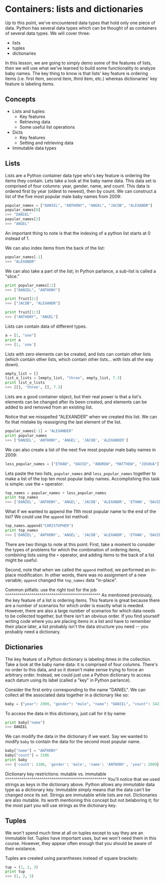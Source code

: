 Containers: lists and dictionaries
==================================
Up to this point, we've encountered data types that hold only one piece of data. Python has several data types which can be thought of as containers of several data types. We will cover three:

* lists
* tuples
* dictionaries

In this lesson, we are going to simply demo some of the features of lists, then we will use what we've learned to build some functionality to analyze baby names. The key thing to know is that lists' key feature is ordering items (i.e. first item, second item, third item, etc.) whereas dictionaries' key feature is labeling items.


Concepts
--------
* Lists and tuples:
    * Key features
    * Retrieving data
    * Some useful list operations
* Dicts
    * Key features
    * Setting and retrieving data
* Immutable data types


Lists
-----
Lists are a Python container data type who's key feature is ordering the items they contain. Lets take a look at the baby name data. This data set is comprised of four columns: year, gender, name, and count. This data is ordered first by year (oldest to newest), then by count. We can construct a list of the five most popular male baby names from 2009:

```python
popular_names = ["DANIEL", "ANTHONY", "ANGEL", "JACOB", "ALEXANDR"]
popular_names[0]
>>> "DANIEL"
popular_names[2]
>>> "ANGEL"
```

An important thing to note is that the indexing of a python list starts at 0 instead of 1.

We can also index items from the back of the list:

```python
popular_names[-1]
>>> "ALEXANDR"
```

We can also take a part of the list; in Python parlance, a sub-list is called a "slice."

```python
print popular_names[:2]
>>> ["DANIEL", "ANTHONY"]

print fruit[2:]
>>> ["JACOB", "ALEXANDR"]

print fruit[1:3]
>>> ["ANTHONY", "ANGEL"]
```

Lists can contain data of different types.

```python
a = [1, "one"]
print a
>>> [1, 'one']
```

Lists with zero elements can be created, and lists can contain other lists (which contain other lists, which contain other lists... with lists all the way down).

```python
empty_list = []
list_o_lists = [empty_list, "three", empty_list, 7.3]
print list_o_lists
>>> [[], 'three', [], 7.3]
```

Lists are a good container object, but their real power is that a list's elements can be changed after its been created, and elements can be added to and removed from an existing list.

Notice that we misspelled "ALEXANDER" when we created this list. We can fix that mistake by reassigning the last element of the list.

```python
popular_names[-1] = "ALEXANDER"
print popular_names
>>> ['DANIEL', 'ANTHONY', 'ANGEL', 'JACOB', 'ALEXANDER']
```

We can also create a list of the next five most popular male baby names in 2009:

```python 
less_popular_names = ["ETHAN", "DAVID", "ANDREW", "MATTHEW", "JOSHUA"]
```

Lets paste the two lists, `popular_names` and `less_popular_names` together to make a list of the top ten most popular baby names. Accomplishing this task is simple: use the `+` operator:

```python
top_names = popular_names + less_popular_names
print top_names
>>> ['DANIEL', 'ANTHONY', 'ANGEL', 'JACOB', 'ALEXANDR', 'ETHAN', 'DAVID', 'ANDREW', 'MATTHEW', 'JOSHUA']
```

What if we wanted to append the 11th most popular name to the end of the list? We could use the `append` list method:

```python
top_names.append("CHRISTOPHER")
print top_names
>>> ['DANIEL', 'ANTHONY', 'ANGEL', 'JACOB', 'ALEXANDR', 'ETHAN', 'DAVID', 'ANDREW', 'MATTHEW', 'JOSHUA', 'CHRISTOPHER']
```

There are two things to note at this point: First, take a moment to consider the types of problems for which the combination of ordering items, combining lists using the `+` operator, and adding items to the back of a list might be useful.

Second, note that when we called the `append` method, we performed an in-place modification. In other words, there was no assignment of a new variable; `append` changed the `top_names` data "in-place".


Common pitfalls: use the right tool for the job
^^^^^^^^^^^^^^^^^^^^^^^^^^^^^^^^^^^^^^^^^^^^^^^
As mentioned previously, the key feature of a list is ordering items. This feature is great because there are a number of scenarios for which order is exactly what is needed. However, there are also a large number of scenarios for which data needs to be collected together, but there isn't an obvious order. If you find yourself writing code where you are placing items in a list and have to remember their place later, a list probably isn't the data structure you need -- you probably need a dictionary.


Dictionaries
------------
The key feature of a Python dictionary is labeling itmes in the collection. Take a look at the baby name data: it is comprised of four columns. There's no order to this data, and so it doesn't make sense trying to force an arbitrary order. Instead, we could just use a Python dictionary to access each datum using its label (called a "key" in Python parlance).

Consider the first entry corresponding to the name "DANIEL". We can collect all the associated data together in a dictionary like so:

```python
baby = {"year": 2009, "gender": "male", "name": "DANIEL", "count": 3423}
```

To access the data in this dictionary, just call for it by name:

```python
print baby["name"]
>>> DANIEL
```

We can modify the data in the dictionary if we want. Say we wanted to modify `baby` to contain the data for the second most popular name.

```python
baby["name"] = "ANTHONY"
baby["count"] = 3106
print baby
>>> {'count': 3106, 'gender': 'male', 'name': 'ANTHONY', 'year': 2009}
```


Dictionary key restrictions: mutable vs. immutable
^^^^^^^^^^^^^^^^^^^^^^^^^^^^^^^^^^^^^^^^^^^^^^^^^^
You'll notice that we used strings as keys in the dictionary above. Python allows any *immutable* data type as a dictionary key. Immutable simply means that the data can't be changed once its set. Strings are immutable while lists are not. Dictionaries are also mutable. Its worth mentioning this concept but not belaboring it; for the most part you will use strings as the dictionary key.


Tuples
------
We won't spend much time at all on tuples except to say they are an immutable list. Tuples have important uses, but we won't need them in this course. However, they appear often enough that you should be aware of their existance.

Tuples are created using parantheses instead of square brackets:

```python
tup = (1, 2, 3)
print tup
>>> (1, 2, 3)
```

